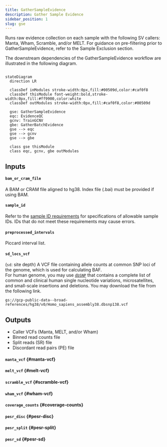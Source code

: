 ```yaml
---
title: GatherSampleEvidence 
description: Gather Sample Evidence
sidebar_position: 1
slug: gse
---
```


Runs raw evidence collection on each sample with the following SV callers: 
Manta, Wham, Scramble, and/or MELT. For guidance on pre-filtering prior to GatherSampleEvidence, 
refer to the Sample Exclusion section.

The downstream dependencies of the GatherSampleEvidence workflow 
are illustrated in the following diagram.

```mermaid

stateDiagram
  direction LR
  
  classDef inModules stroke-width:0px,fill:#00509d,color:#caf0f8
  classDef thisModule font-weight:bold,stroke-width:0px,fill:#ff9900,color:white
  classDef outModules stroke-width:0px,fill:#caf0f8,color:#00509d

  gse: GatherSampleEvidence
  eqc: EvidenceQC
  gcnv: TrainGCNV
  gbe: GatherBatchEvidence
  gse --> eqc
  gse --> gcnv
  gse --> gbe
  
  class gse thisModule
  class eqc, gcnv, gbe outModules
```


## Inputs

#### `bam_or_cram_file`
A BAM or CRAM file aligned to hg38. Index file (.bai) must be provided if using BAM.

#### `sample_id`
Refer to the [sample ID requirements](/docs/gs/inputs#sampleids) for specifications of allowable sample IDs. 
IDs that do not meet these requirements may cause errors.

#### `preprocessed_intervals`
Piccard interval list.

#### `sd_locs_vcf`
(`sd`: site depth) 
A VCF file containing allele counts at common SNP loci of the genome, which is used for calculating BAF.  
For human genome, you may use [`dbSNP`](https://www.ncbi.nlm.nih.gov/snp/) 
that contains a complete list of common and clinical human single nucleotide variations, 
microsatellites, and small-scale insertions and deletions. 
You may download the file from the following link.

```shell
gs://gcp-public-data--broad-references/hg38/v0/Homo_sapiens_assembly38.dbsnp138.vcf
```

## Outputs

- Caller VCFs (Manta, MELT, and/or Wham)
- Binned read counts file
- Split reads (SR) file
- Discordant read pairs (PE) file

#### `manta_vcf` {#manta-vcf}

#### `melt_vcf` {#melt-vcf}

#### `scramble_vcf` {#scramble-vcf}

#### `wham_vcf` {#wham-vcf}

#### `coverage_counts` {#coverage-counts}

#### `pesr_disc` {#pesr-disc}

#### `pesr_split` {#pesr-split}

#### `pesr_sd` {#pesr-sd}